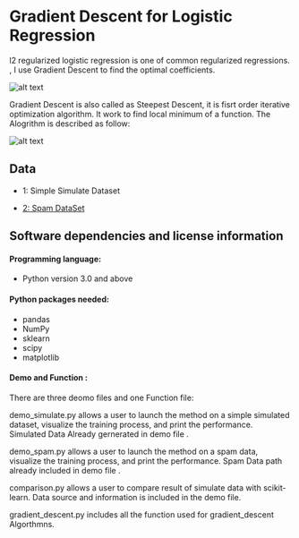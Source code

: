 # Gradient Descent for Logistic Regression 

l2 regularized logistic regression is one of common regularized regressions. 
, I use Gradient Descent to find the optimal coefficients. 

![alt text](https://s23.postimg.org/5uzc8bauj/image.png)

Gradient Descent is also called as Steepest Descent, it is fisrt order iterative optimization algorithm. It work to find local minimum of a function. The Alogrithm is described as follow: 

![alt text](screenshots/1 "Description goes here")

## Data

- 1: Simple Simulate Dataset

- [2: Spam DataSet](https://statweb.stanford.edu/~tibs/ElemStatLearn/datasets/spam.data)



## Software dependencies and license information
#### Programming language: 

- Python version 3.0 and above 

#### Python packages needed:

- pandas
- NumPy
- sklearn
- scipy 
- matplotlib 

#### Demo and Function : 

There are three deomo files and one Function file: 

demo_simulate.py allows a user to launch the method on a simple simulated dataset, visualize the training process, and print the performance. Simulated Data Already gernerated in demo file .

demo_spam.py allows a user to launch the method on a spam data, visualize the training process, and print the performance. Spam Data path already included in demo file  .

comparison.py allows a user to compare result of simulate data  with scikit-learn. Data source and information is included in the demo file.

gradient_descent.py includes all the function used for gradient_descent Algorthmns.

